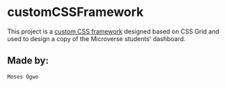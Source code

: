 # customCSSFramework
This project is a [custom CSS framework](styles/framework.css) designed based on CSS Grid and used to design a copy of the Microverse students' dashboard.

## Made by:
    Moses Ogwo